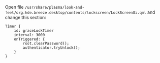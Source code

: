 Open file `/usr/share/plasma/look-and-feel/org.kde.breeze.desktop/contents/lockscreen/LockScreenUi.qml` and change this section:

    Timer {
        id: graceLockTimer
        interval: 3000
        onTriggered: {
            root.clearPassword();
            authenticator.tryUnlock();
        }
    }

